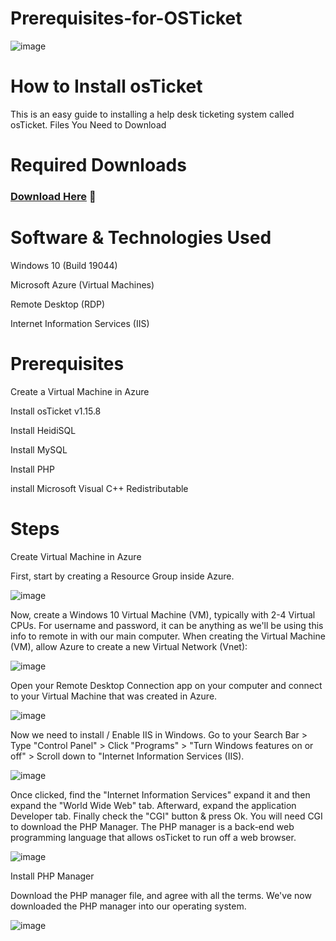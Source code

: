 # Prerequisites-for-OSTicket

![image](https://github.com/user-attachments/assets/6469e8b7-253d-45f0-8bc6-d5d272c79e08)

# How to Install osTicket

This is an easy guide to installing a help desk ticketing system called osTicket.
Files You Need to Download

# Required Downloads
### [Download Here](https://drive.google.com/drive/u/2/folders/1APMfNyfNzcxZC6EzdaNfdZsUwxWYChf6) 📁

# Software & Technologies Used

Windows 10 (Build 19044)

Microsoft Azure (Virtual Machines)

Remote Desktop (RDP)

Internet Information Services (IIS)

# Prerequisites

Create a Virtual Machine in Azure

Install osTicket v1.15.8

Install HeidiSQL

Install MySQL

Install PHP

install Microsoft Visual C++ Redistributable

# Steps

Create Virtual Machine in Azure


First, start by creating a Resource Group inside Azure.

![image](https://github.com/user-attachments/assets/83df0135-e585-447e-8c26-f4e14b32bcfd)

Now, create a Windows 10 Virtual Machine (VM), typically with 2-4 Virtual CPUs. For username and password, it can be anything as we'll be using this info to remote in with our main computer. When creating the Virtual Machine (VM), allow Azure to create a new Virtual Network (Vnet):


![image](https://github.com/user-attachments/assets/741b057b-c58f-482e-aff7-c6ec7e76cc86)


Open your Remote Desktop Connection app on your computer and connect to your Virtual Machine that was created in Azure.


![image](https://github.com/user-attachments/assets/4ca2fbf5-7a1f-4493-9228-8043c7bd17be)


Now we need to install / Enable IIS in Windows. Go to your Search Bar > Type "Control Panel" > Click "Programs" > "Turn Windows features on or off" > Scroll down to "Internet Information Services (IIS).


![image](https://github.com/user-attachments/assets/104d5800-d7e8-4653-8c9e-b4aa57008cd0)


Once clicked, find the "Internet Information Services" expand it and then expand the "World Wide Web" tab. Afterward, expand the application Developer tab. Finally check the "CGI" button & press Ok. You will need CGI to download the PHP Manager. The PHP manager is a back-end web programming language that allows osTicket to run off a web browser.


![image](https://github.com/user-attachments/assets/7f9e6db7-46cc-48fb-8488-d59c12f4fef5)


Install PHP Manager


Download the PHP manager file, and agree with all the terms. We've now downloaded the PHP manager into our operating system.


![image](https://github.com/user-attachments/assets/638bc7f6-e478-4e70-8612-614d0e12b332)



